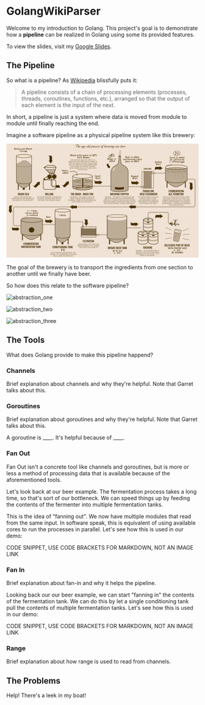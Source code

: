 # GolangWikiParser

Welcome to my introduction to Golang. This project's goal is to demonstrate how a **pipeline** can be realized in Golang using some its provided features.

To view the slides, visit my [Google Slides](https://docs.google.com/a/iastate.edu/presentation/d/1Qp5kXrZspOGTXRlhFk4lLtIXnduvhwvjcBWeDw4oq_Y/edit?usp=sharing).

## The Pipeline

So what is a pipeline? As [Wikipedia](https://en.wikipedia.org/wiki/Pipeline_(software)) blissfully puts it:

> A pipeline consists of a chain of processing elements (processes, threads, coroutines, functions, etc.), arranged so that the output of each element is the input of the next.

In short, a pipeline is just a system where data is moved from module to module until finally reaching the end.

Imagine a software pipeline as a physical pipeline system like this brewery:

![pipeline](./res/brewery.png)

The goal of the brewery is to transport the ingredients from one section to another until we finally have beer.

So how does this relate to the software pipeline?

![abstraction_one]()

![abstraction_two]()

![abstraction_three]()

## The Tools

What does Golang provide to make this pipeline happend?

### Channels

Brief explanation about channels and why they're helpful. Note that Garret talks about this.

### Goroutines

Brief explanation about goroutines and why they're helpful. Note that Garret talks about this.

A goroutine is ____. It's helpful because of ____.

### Fan Out

Fan Out isn't a concrete tool like channels and goroutines, but is more or less a method of processing data that is available because of the aforementioned tools.

Let's look back at our beer example. The fermentation process takes a long time, so that's sort of our bottleneck.
We can speed things up by feeding the contents of the fermenter into multiple fermentation tanks.

This is the idea of "fanning out". We now have multiple modules that read from the same input.
In software speak, this is equivalent of using available cores to run the processes in parallel.
Let's see how this is used in our demo:

CODE SNIPPET, USE CODE BRACKETS FOR MARKDOWN, NOT AN IMAGE LINK

### Fan In

Brief explanation about fan-in and why it helps the pipeline.

Looking back our our beer example, we can start "fanning in" the contents of the fermentation tank.
We can do this by let a single conditioning tank pull the contents of multiple fermentation tanks.
Let's see how this is used in our demo:

CODE SNIPPET, USE CODE BRACKETS FOR MARKDOWN, NOT AN IMAGE LINK

### Range

Brief explanation about how range is used to read from channels.

## The Problems

Help! There's a leek in my boat!
